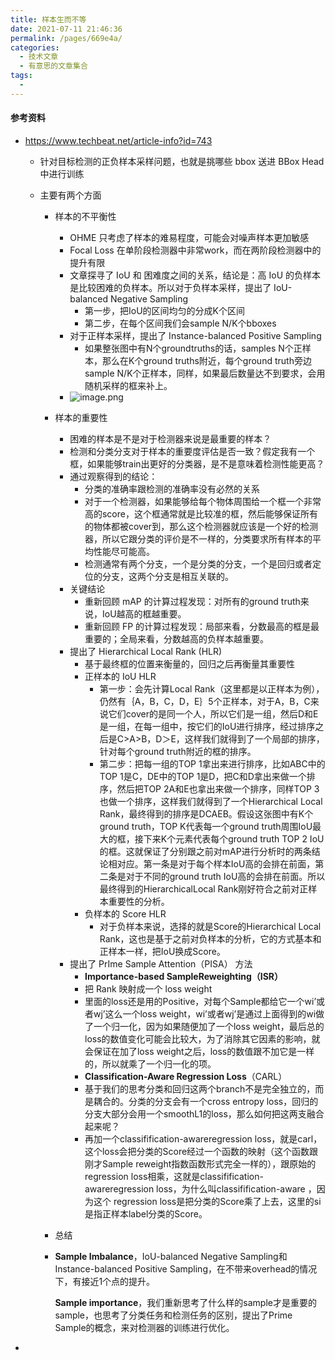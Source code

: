 ```yaml
---
title: 样本生而不等
date: 2021-07-11 21:46:36
permalink: /pages/669e4a/
categories:
  - 技术文章
  - 有意思的文章集合
tags:
  - 
---
```

#### 参考资料

- https://www.techbeat.net/article-info?id=743

  - 针对目标检测的正负样本采样问题，也就是挑哪些 bbox 送进 BBox Head 中进行训练

  - 主要有两个方面

    - 样本的不平衡性

      - OHME 只考虑了样本的难易程度，可能会对噪声样本更加敏感
      - Focal Loss 在单阶段检测器中非常work，而在两阶段检测器中的提升有限
      - 文章探寻了 IoU 和 困难度之间的关系，结论是：高 IoU 的负样本是比较困难的负样本。所以对于负样本采样，提出了 IoU-balanced Negative Sampling
        - 第一步，把IoU的区间均匀的分成K个区间
        - 第二步，在每个区间我们会sample N/K个bboxes
      - 对于正样本采样，提出了 Instance-balanced Positive Sampling
        - 如果整张图中有N个groundtruths的话，samples N个正样本，那么在K个ground truths附近，每个ground truth旁边sample N/K个正样本，同样，如果最后数量达不到要求，会用随机采样的框来补上。
      - ![image.png](https://iuv-oss.oss-cn-beijing.aliyuncs.com/mdArticle/1585649227061.png?Expires=1901009217&OSSAccessKeyId=LTAI4FmkYN67nj6HqSxGmtd2&Signature=awlXoxaMhvVslMNEtk%2FeZ60OyWA%3D)

    - 样本的重要性

      - 困难的样本是不是对于检测器来说是最重要的样本？
      - 检测和分类分支对于样本的重要度评估是否一致？假定我有一个框，如果能够train出更好的分类器，是不是意味着检测性能更高？
      - 通过观察得到的结论：
        - 分类的准确率跟检测的准确率没有必然的关系
        - 对于一个检测器，如果能够给每个物体周围给一个框一个非常高的score，这个框通常就是比较准的框，然后能够保证所有的物体都被cover到，那么这个检测器就应该是一个好的检测器，所以它跟分类的评价是不一样的，分类要求所有样本的平均性能尽可能高。
        - 检测通常有两个分支，一个是分类的分支，一个是回归或者定位的分支，这两个分支是相互关联的。
      - 关键结论
        - 重新回顾 mAP 的计算过程发现：对所有的ground truth来说，IoU越高的框越重要。
        - 重新回顾 FP 的计算过程发现：局部来看，分数最高的框是最重要的；全局来看，分数越高的负样本越重要。
      - 提出了 Hierarchical Local Rank (HLR)
        - 基于最终框的位置来衡量的，回归之后再衡量其重要性
        - 正样本的 IoU HLR
          - 第一步：会先计算Local Rank（这里都是以正样本为例），仍然有｛A，B，C，D，E｝5个正样本，对于A，B，C来说它们cover的是同一个人，所以它们是一组，然后D和E是一组，在每一组中，按它们的IoU进行排序，经过排序之后是C>A>B，D＞E，这样我们就得到了一个局部的排序，针对每个ground truth附近的框的排序。
          - 第二步：把每一组的TOP 1拿出来进行排序，比如ABC中的TOP 1是C，DE中的TOP 1是D，把C和D拿出来做一个排序，然后把TOP 2A和E也拿出来做一个排序，同样TOP 3也做一个排序，这样我们就得到了一个Hierarchical Local Rank，最终得到的排序是DCAEB。假设这张图中有K个ground truth，TOP K代表每一个ground truth周围IoU最大的框，接下来K个元素代表每个ground truth TOP 2 IoU的框。这就保证了分别跟之前对mAP进行分析时的两条结论相对应。第一条是对于每个样本IoU高的会排在前面，第二条是对于不同的ground truth IoU高的会排在前面。所以最终得到的HierarchicalLocal Rank刚好符合之前对正样本重要性的分析。
        - 负样本的 Score HLR
          - 对于负样本来说，选择的就是Score的Hierarchical Local Rank，这也是基于之前对负样本的分析，它的方式基本和正样本一样，把IoU换成Score。
      - 提出了 PrIme Sample Attention（PISA） 方法
        -  **Importance-based SampleReweighting（ISR）**
          - 把 Rank 映射成一个 loss weight
          - 里面的loss还是用的Positive，对每个Sample都给它一个wi’或者wj’这么一个loss weight，wi’或者wj’是通过上面得到的wi做了一个归一化，因为如果随便加了一个loss weight，最后总的loss的数值变化可能会比较大，为了消除其它因素的影响，就会保证在加了loss weight之后，loss的数值跟不加它是一样的，所以就乘了一个归一化的项。
        -  **Classification-Aware Regression Loss**（CARL）
          - 基于我们的思考分类和回归这两个branch不是完全独立的，而是耦合的。分类的分支会有一个cross entropy loss，回归的分支大部分会用一个smoothL1的loss，那么如何把这两支融合起来呢？
          - 再加一个classifification-awareregression loss，就是carl，这个loss会把分类的Score经过一个函数的映射（这个函数跟刚才Sample reweight指数函数形式完全一样的），跟原始的regression loss相乘，这就是classifification-awareregression loss，为什么叫classifification-aware ，因为这个 regression loss是把分类的Score乘了上去，这里的si是指正样本label分类的Score。

    - 总结

    - **Sample Imbalance**，IoU-balanced Negative Sampling和Instance-balanced Positive Sampling，在不带来overhead的情况下，有接近1个点的提升。

      **Sample importance**，我们重新思考了什么样的sample才是重要的sample，也思考了分类任务和检测任务的区别，提出了Prime Sample的概念，来对检测器的训练进行优化。

- 
